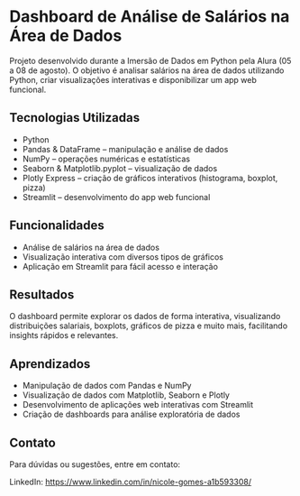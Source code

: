 # Dashboard de Análise de Salários na Área de Dados

Projeto desenvolvido durante a Imersão de Dados em Python pela Alura (05 a 08 de agosto). O objetivo é analisar salários na área de dados utilizando Python, criar visualizações interativas e disponibilizar um app web funcional.

## Tecnologias Utilizadas

- Python
- Pandas & DataFrame – manipulação e análise de dados
- NumPy – operações numéricas e estatísticas
- Seaborn & Matplotlib.pyplot – visualização de dados
- Plotly Express – criação de gráficos interativos (histograma, boxplot, pizza)
- Streamlit – desenvolvimento do app web funcional

## Funcionalidades

- Análise de salários na área de dados
- Visualização interativa com diversos tipos de gráficos
- Aplicação em Streamlit para fácil acesso e interação

## Resultados

O dashboard permite explorar os dados de forma interativa, visualizando distribuições salariais, boxplots, gráficos de pizza e muito mais, facilitando insights rápidos e relevantes.

## Aprendizados

- Manipulação de dados com Pandas e NumPy
- Visualização de dados com Matplotlib, Seaborn e Plotly
- Desenvolvimento de aplicações web interativas com Streamlit
- Criação de dashboards para análise exploratória de dados

## Contato

Para dúvidas ou sugestões, entre em contato:

LinkedIn: https://www.linkedin.com/in/nicole-gomes-a1b593308/
